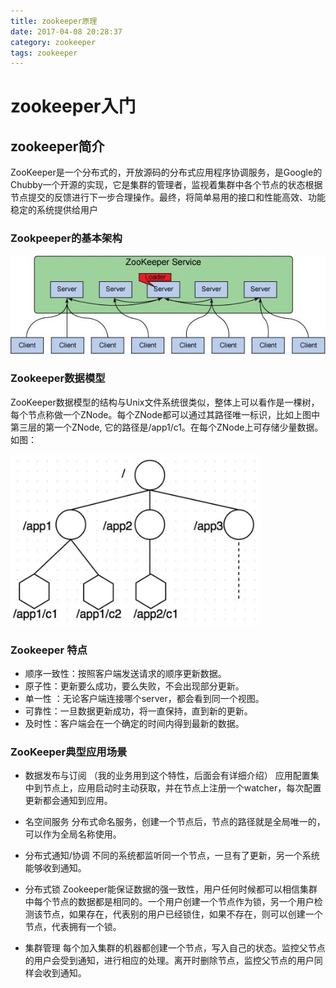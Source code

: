 ```yaml
---
title: zookeeper原理
date: 2017-04-08 20:28:37
category: zookeeper
tags: zookeeper
---
```

# zookeeper入门
## zookeeper简介
ZooKeeper是一个分布式的，开放源码的分布式应用程序协调服务，是Google的Chubby一个开源的实现，它是集群的管理者，监视着集群中各个节点的状态根据节点提交的反馈进行下一步合理操作。最终，将简单易用的接口和性能高效、功能稳定的系统提供给用户  
### Zookpeeper的基本架构
![img](/images/zookeeper/zookeeper01.jpg )
### Zookeeper数据模型
ZooKeeper数据模型的结构与Unix文件系统很类似，整体上可以看作是一棵树，每个节点称做一个ZNode。每个ZNode都可以通过其路径唯一标识，比如上图中第三层的第一个ZNode, 它的路径是/app1/c1。在每个ZNode上可存储少量数据。如图：

<img src="/images/zookeeper/zookeeper-tree.jpg" width="400px" />

### Zookeeper 特点
 * 顺序一致性：按照客户端发送请求的顺序更新数据。
 * 原子性：更新要么成功，要么失败，不会出现部分更新。
 * 单一性 ：无论客户端连接哪个server，都会看到同一个视图。
 * 可靠性：一旦数据更新成功，将一直保持，直到新的更新。
 * 及时性：客户端会在一个确定的时间内得到最新的数据。

### ZooKeeper典型应用场景
* 数据发布与订阅 （我的业务用到这个特性，后面会有详细介绍）
应用配置集中到节点上，应用启动时主动获取，并在节点上注册一个watcher，每次配置更新都会通知到应用。

* 名空间服务
分布式命名服务，创建一个节点后，节点的路径就是全局唯一的，可以作为全局名称使用。

* 分布式通知/协调
不同的系统都监听同一个节点，一旦有了更新，另一个系统能够收到通知。

* 分布式锁
Zookeeper能保证数据的强一致性，用户任何时候都可以相信集群中每个节点的数据都是相同的。一个用户创建一个节点作为锁，另一个用户检测该节点，如果存在，代表别的用户已经锁住，如果不存在，则可以创建一个节点，代表拥有一个锁。

* 集群管理
每个加入集群的机器都创建一个节点，写入自己的状态。监控父节点的用户会受到通知，进行相应的处理。离开时删除节点，监控父节点的用户同样会收到通知。
